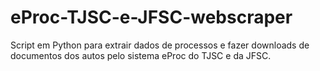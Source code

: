 # eProc-TJSC-e-JFSC-webscraper
Script em Python para extrair dados de processos e fazer downloads de documentos dos autos pelo sistema eProc do TJSC e da JFSC.
